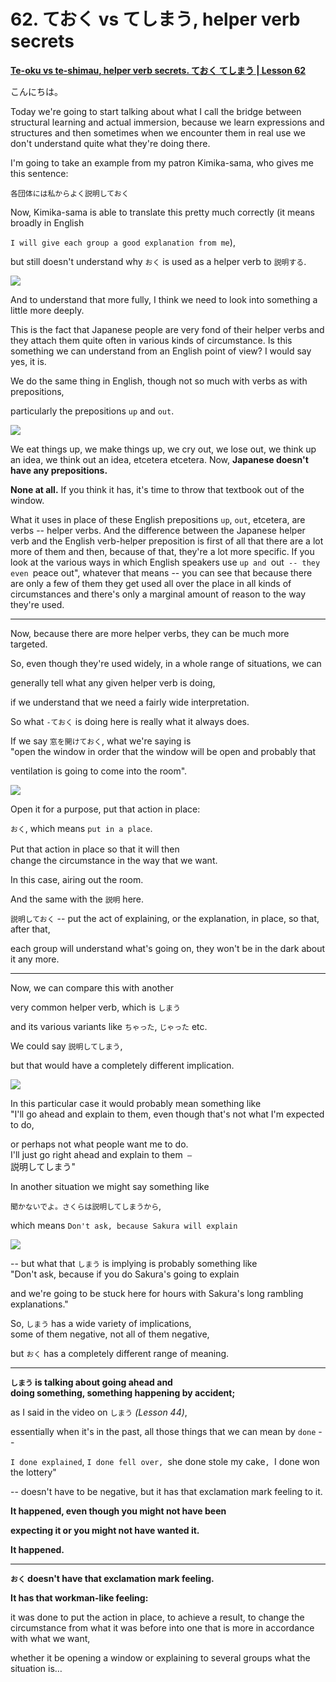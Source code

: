 # **62. ておく vs てしまう, helper verb secrets**

[**Te-oku vs te-shimau, helper verb secrets. ておく てしまう | Lesson 62**](https://www.youtube.com/watch?v=q6vDkjv4ac0&list=PLg9uYxuZf8x_A-vcqqyOFZu06WlhnypWj&index=64&pp=iAQB)

こんにちは。

Today we're going to start talking about what I call the bridge between structural learning and actual immersion, because we learn expressions and structures and then sometimes when we encounter them in real use we don't understand quite what they're doing there.

I'm going to take an example from my patron Kimika-sama, who gives me this sentence:

<code>各団体には私からよく説明しておく</code>

Now, Kimika-sama is able to translate this pretty much correctly (it means broadly in English

<code>I will give each group a good explanation from me</code>),

but still doesn't understand why <code>おく</code> is used as a helper verb to <code>説明する</code>.

![](media/image807.png)

And to understand that more fully, I think we need to look into something a little more deeply.

This is the fact that Japanese people are very fond of their helper verbs and they attach them quite often in various kinds of circumstance. Is this something we can understand from an English point of view? I would say yes, it is.

We do the same thing in English, though not so much with verbs as with prepositions,

particularly the prepositions <code>up</code> and <code>out</code>.

![](media/image536.png)

We eat things up, we make things up, we cry out, we lose out, we think up an idea, we think out an idea, etcetera etcetera. Now, **Japanese doesn't have any prepositions.**

**None at all.** If you think it has, it's time to throw that textbook out of the window.

What it uses in place of these English prepositions <code>up</code>, <code>out</code>, etcetera, are verbs -- helper verbs. And the difference between the Japanese helper verb and the English verb-helper preposition is first of all that there are a lot more of them and then, because of that, they're a lot more specific. If you look at the various ways in which English speakers use <code>up and </code>out<code> -- they even </code>peace out", whatever that means -- you can see that because there are only a few of them they get used all over the place in all kinds of circumstances and there's only a marginal amount of reason to the way they're used.

---

Now, because there are more helper verbs, they can be much more targeted.

So, even though they're used widely, in a whole range of situations, we can

generally tell what any given helper verb is doing,

if we understand that we need a fairly wide interpretation.

So what <code>-ておく</code> is doing here is really what it always does.

If we say <code>窓を開けておく</code>, what we're saying is  
"open the window in order that the window will be open and probably that

ventilation is going to come into the room".

![](media/image784.png)

Open it for a purpose, put that action in place:

<code>おく</code>, which means <code>put in a place</code>.

Put that action in place so that it will then　  
change the circumstance in the way that we want.

In this case, airing out the room.

And the same with the <code>説明</code> here.

<code>説明しておく</code> -- put the act of explaining, or the explanation, in place, so that, after that,

each group will understand what's going on, they won't be in the dark about it any more.

---

Now, we can compare this with another

very common helper verb, which is <code>しまう</code>

and its various variants like <code>ちゃった</code>, <code>じゃった</code> etc.

We could say <code>説明してしまう</code>,

but that would have a completely different implication.

![](media/image613.png)

In this particular case it would probably mean something like  
"I'll go ahead and explain to them, even though that's not what I'm expected to do,

or perhaps not what people want me to do.  
I'll just go right ahead and explain to them<code> – </code>説明してしまう"

In another situation we might say something like

<code>聞かないでよ。さくらは説明してしまうから</code>,

which means <code>Don't ask, because Sakura will explain</code>

![](media/image688.png)

-- but what that <code>しまう</code> is implying is probably something like  
"Don't ask, because if you do Sakura's going to explain

and we're going to be stuck here for hours with Sakura's long rambling explanations."

So, <code>しまう</code> has a wide variety of implications,  
some of them negative, not all of them negative,

but <code>おく</code> has a completely different range of meaning.

---

**<code>しまう</code> is talking about going ahead and  
doing something, something happening by accident;**

as I said in the video on <code>しまう</code> *(Lesson 44)*,

essentially when it's in the past, all those things that we can mean by <code>done</code> --

<code>I done explained</code>, <code>I done fell over, </code>she done stole my cake<code>, </code>I done won the lottery"

-- doesn't have to be negative, but it has that exclamation mark feeling to it.

**It happened, even though you might not have been**

**expecting it or you might not have wanted it.**

**It happened.**

---

**<code>おく</code> doesn't have that exclamation mark feeling.**

**It has that workman-like feeling:**

it was done to put the action in place, to achieve a result, to change the circumstance from what it was before into one that is more in accordance with what we want,

whether it be opening a window or explaining to several groups what the situation is…
